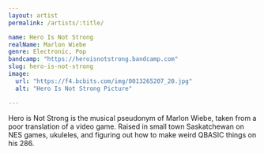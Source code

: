 ```yaml
---
layout: artist
permalink: /artists/:title/

name: Hero Is Not Strong
realName: Marlon Wiebe
genre: Electronic, Pop
bandcamp: "https://heroisnotstrong.bandcamp.com"
slug: hero-is-not-strong
image:
  url: "https://f4.bcbits.com/img/0013265207_20.jpg"
  alt: "Hero Is Not Strong Picture"

---
```

<p>Hero is Not Strong is the musical pseudonym of Marlon Wiebe, taken from a poor translation of a video game. Raised in small town Saskatchewan on NES games, ukuleles, and figuring out how to make weird QBASIC things on his 286.</p>